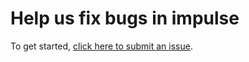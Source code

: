 # Help us fix bugs in impulse
To get started, [click here to submit an issue](https://github.com/urnotnick/impulse-issues/issues/new/choose).
